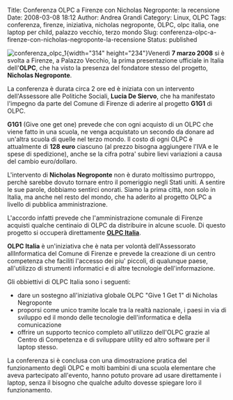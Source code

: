 Title: Conferenza OLPC a Firenze con Nicholas Negroponte: la recensione
Date: 2008-03-08 18:12
Author: Andrea Grandi
Category: Linux, OLPC
Tags: conferenza, firenze, iniziativa, nicholas negroponte, OLPC, olpc italia, one laptop per child, palazzo vecchio, terzo mondo
Slug: conferenza-olpc-a-firenze-con-nicholas-negroponte-la-recensione
Status: published

![conferenza\_olpc\_1](http://www.andreagrandi.it/wp-content/uploads/2008/03/07032008522.jpg){width="314"
height="234"}Venerdi **7 marzo 2008** si è svolta a Firenze, a Palazzo
Vecchio, la prima presentazione ufficiale in Italia dell'**OLPC**, che
ha visto la presenza del fondatore stesso del progetto, **Nicholas
Negroponte**.

La conferenza è durata circa 2 ore ed è iniziata con un intervento
dell'Assessore alle Politiche Sociali, **Lucia De Siervo**, che ha
manifestato l'impegno da parte del Comune di Firenze di aderire al
progetto **G1G1** di OLPC.

**G1G1** (Give one get one) prevede che con ogni acquisto di un OLPC che
viene fatto in una scuola, ne venga acquistato un secondo da donare ad
un'altra scuola di quelle nel terzo mondo. Il costo di ogni OLPC è
attualmente di **128 euro** ciascuno (al prezzo bisogna aggiungere l'IVA
e le spese di spedizione), anche se la cifra potra' subire lievi
variazioni a causa del cambio euro/dollaro.

L'intervento di **Nicholas Negroponte** non è durato moltissimo
purtroppo, perchè sarebbe dovuto tornare entro il pomeriggio negli Stati
uniti. A sentire le sue parole, dobbiamo sentirci onorati. Siamo la
prima città, non solo in Italia, ma anche nel resto del mondo, che ha
aderito al progetto OLPC a livello di pubblica amministrazione.

L'accordo infatti prevede che l'amministrazione comunale di Firenze
acquisti qualche centinaio di OLPC da distribuire in alcune scuole. Di
questo progetto si occuperà direttamente [**OLPC
Italia**](http://www.olpc-italia.org).

**OLPC Italia** è un'iniziativa che è nata per volontà dell'Assessorato
allInformatica del Comune di Firenze e prevede la creazione di un centro
competenza che faciliti l'accesso dei piu' piccoli, di qualunque paese,
all'utilizzo di strumenti informatici e di altre tecnologie
dell'informazione.

Gli obbiettivi di OLPC Italia sono i seguenti:

-   dare un sostegno all'iniziativa globale OLPC "Give 1 Get 1" di
    Nicholas Negroponte
-   proporsi come unico tramite locale tra la realtà nazionale, i paesi
    in via di sviluppo ed il mondo delle tecnologie dell'informatica e
    della comunicazione
-   offrire un supporto tecnico completo all'utilizzo dell'OLPC grazie
    al Centro di Competenza e di sviluppare utility ed altro software
    per il laptop stesso.

La conferenza si è conclusa con una dimostrazione pratica del
funzionamento degli OLPC e molti bambini di una scuola elementare che
aveva partecipato all'evento, hanno potuto provare ad usare direttamente
i laptop, senza il bisogno che qualche adulto dovesse spiegare loro il
funzionamento.
